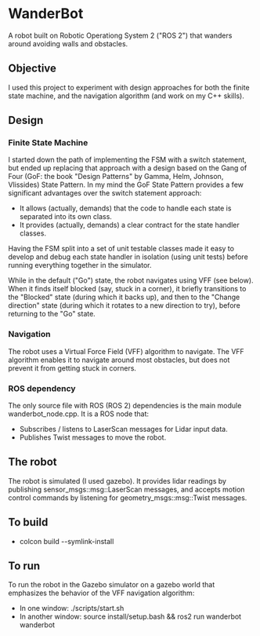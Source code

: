 # WanderBot

A robot built on Robotic Operationg System 2 ("ROS 2") that wanders around avoiding walls and obstacles.

## Objective

I used this project to experiment with design approaches for both the finite state machine, and the navigation algorithm (and work on my C++ skills).

## Design

### Finite State Machine

I started down the path of implementing the FSM with a switch statement, but ended up replacing that approach with a design based on the Gang of Four (GoF: the book "Design Patterns" by Gamma, Helm, Johnson, Vlissides) State Pattern. In my mind the GoF State Pattern provides a few significant advantages over the switch statement approach:

* It allows (actually, demands) that the code to handle each state is separated into its own class.
* It provides (actually, demands) a clear contract for the state handler classes.

Having the FSM split into a set of unit testable classes made it easy to develop and debug each state handler in isolation (using unit tests) before running everything together in the simulator.

While in the default ("Go") state, the robot navigates using VFF (see below). When it finds itself blocked (say, stuck in a corner), it briefly transitions to the "Blocked" state (during which it backs up), and then to the "Change direction" state (during which it rotates to a new direction to try), before returning to the "Go" state.

### Navigation

The robot uses a Virtual Force Field (VFF) algorithm to navigate. The VFF algorithm enables it to navigate around most obstacles, but does not prevent it from getting stuck in corners.

### ROS dependency

The only source file with ROS (ROS 2) dependencies is the main module wanderbot_node.cpp. It is a ROS node that:

* Subscribes / listens to LaserScan messages for Lidar input data.
* Publishes Twist messages to move the robot.

## The robot

The robot is simulated (I used gazebo). It provides lidar readings by publishing sensor_msgs::msg::LaserScan messages, and accepts motion control commands by listening for geometry_msgs::msg::Twist messages.

## To build

* colcon build --symlink-install

## To run

To run the robot in the Gazebo simulator on a gazebo world that emphasizes the behavior of the VFF navigation algorithm:

* In one window: ./scripts/start.sh
* In another window: source install/setup.bash && ros2 run wanderbot wanderbot

